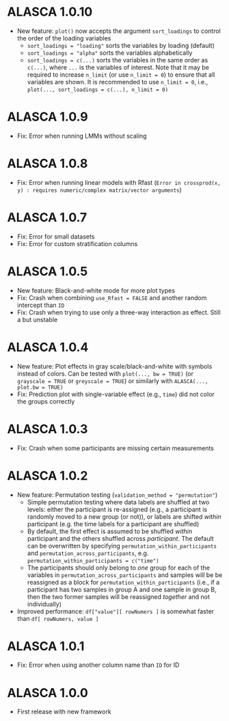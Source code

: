 # ALASCA 1.0.10

* New feature: `plot()` now accepts the argument `sort_loadings` to control the order of the loading variables
  * `sort_loadings = "loading"` sorts the variables by loading (default)
  * `sort_loadings = "alpha"` sorts the variables alphabetically
  * `sort_loadings = c(...)` sorts the variables in the same order as `c(...)`, where `...` is the variables of interest. Note that it may be required to increase `n_limit` (or use `n_limit = 0`) to ensure that all variables are shown. It is recommended to use `n_limit = 0`, i.e., `plot(..., sort_loadings = c(...), n_limit = 0)`

# ALASCA 1.0.9

* Fix: Error when running LMMs without scaling

# ALASCA 1.0.8

* Fix: Error when running linear models with Rfast (`Error in crossprod(x, y) : requires numeric/complex matrix/vector arguments`)

# ALASCA 1.0.7

* Fix: Error for small datasets
* Fix: Error for custom stratification columns

# ALASCA 1.0.5

* New feature: Black-and-white mode for more plot types
* Fix: Crash when combining `use_Rfast = FALSE` and another random intercept than `ID`
* Fix: Crash when trying to use only a three-way interaction as effect. Still a but unstable

# ALASCA 1.0.4

* New feature: Plot effects in gray scale/black-and-white with symbols instead of colors. Can be tested with `plot(..., bw = TRUE)` (or `grayscale = TRUE` or `greyscale = TRUE`) or similarly with `ALASCA(..., plot.bw = TRUE)`
* Fix: Prediction plot with single-variable effect (e.g., `time`) did not color the groups correctly

# ALASCA 1.0.3

* Fix: Crash when some participants are missing certain measurements

# ALASCA 1.0.2

* New feature: Permutation testing (`validation_method = "permutation"`)
  * Simple permutation testing where data labels are shuffled at two levels: either the participant is re-assigned (e.g., a participant is randomly moved to a new group (or not)), or labels are shifted *within* participant (e.g. the time labels for a participant are shuffled)
  * By default, the first effect is assumed to be shuffled *within* participant and the others shuffled across *participant*. The default can be overwritten by specifying `permutation_within_participants` and `permutation_across_participants`, e.g. `permutation_within_participants = c("time")`
  * The participants should only belong to *one* group for each of the variables in `permutation_across_participants` and samples will be be reassigned as a block for `permutation_within_participants` (i.e., if a participant has two samples in group A and one sample in group B, then the two former samples will be reassigned *together* and not individually)
* Improved performance: `df["value"][ rowNumers ]` is somewhat faster than `df[ rowNumers, value ]`

# ALASCA 1.0.1

* Fix: Error when using another column name than `ID` for ID

# ALASCA 1.0.0

* First release with new framework